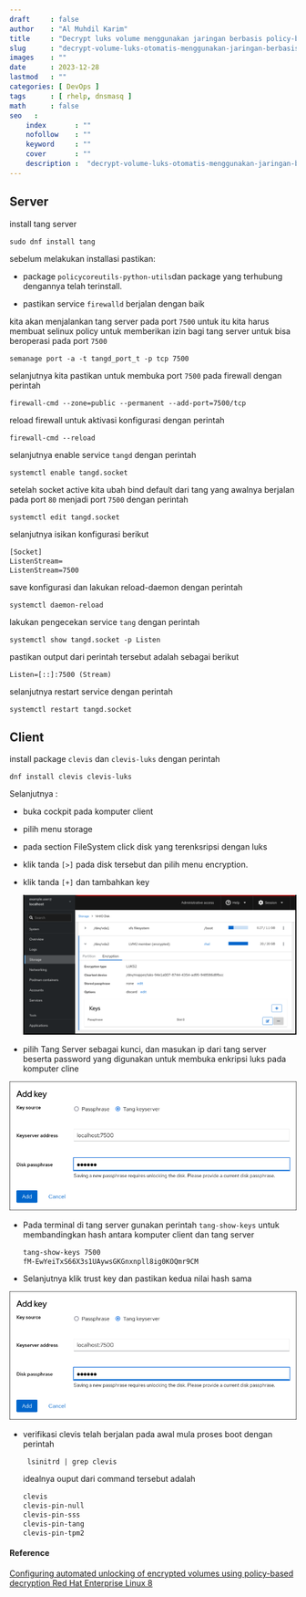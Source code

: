 ```yaml
---
draft     : false
author    : "Al Muhdil Karim"
title     : "Decrypt luks volume menggunakan jaringan berbasis policy-based Redhat Plow 9.3"
slug      : "decrypt-volume-luks-otomatis-menggunakan-jaringan-berbasis-policy-based"
images    : ""
date      : 2023-12-28
lastmod   : ""
categories: [ DevOps ]
tags      : [ rhelp, dnsmasq ]
math      : false
seo   :
    index       : ""
    nofollow    : ""
    keyword     : ""
    cover       : ""
    description :  "decrypt-volume-luks-otomatis-menggunakan-jaringan-berbasis-policy-based"
---
```


## Server

install tang server

```shell
sudo dnf install tang
```

sebelum melakukan installasi pastikan:

- package `policycoreutils-python-utils`dan package yang terhubung dengannya telah terinstall.

- pastikan service `firewalld` berjalan dengan baik

kita akan menjalankan tang server pada port `7500` untuk itu kita harus membuat selinux policy untuk memberikan izin bagi tang server untuk bisa beroperasi pada port `7500`

```shell
semanage port -a -t tangd_port_t -p tcp 7500
```

selanjutnya kita pastikan untuk membuka port `7500` pada firewall dengan perintah

```shell
firewall-cmd --zone=public --permanent --add-port=7500/tcp
```

reload firewall untuk aktivasi konfigurasi dengan perintah

```shell
firewall-cmd --reload
```

selanjutnya enable service `tangd` dengan perintah

```shell
systemctl enable tangd.socket
```

setelah socket active kita ubah bind default dari tang yang awalnya berjalan pada port `80` menjadi port `7500` dengan perintah

```shell
systemctl edit tangd.socket
```

selanjutnya isikan konfigurasi berikut

```shell
[Socket]
ListenStream=
ListenStream=7500
```

save konfigurasi dan lakukan reload-daemon dengan perintah

```shell
systemctl daemon-reload
```

lakukan pengecekan service `tang` dengan perintah

```shell
systemctl show tangd.socket -p Listen
```

pastikan output dari perintah tersebut adalah sebagai berikut

```shell
Listen=[::]:7500 (Stream)
```

selanjutnya restart service dengan perintah

```shell
systemctl restart tangd.socket
```

## Client

install package `clevis` dan `clevis-luks` dengan perintah

```shell
dnf install clevis clevis-luks
```

Selanjutnya :

- buka cockpit pada komputer client

- pilih menu storage

- pada section FileSystem click disk yang terenksripsi dengan luks

- klik tanda `[>]` pada disk tersebut dan pilih menu encryption.

- klik tanda `[+]` dan tambahkan key
  
  ![image](./web-console-disk-encryption.png)

- pilih Tang Server sebagai kunci, dan masukan ip dari tang server beserta password yang digunakan untuk membuka enkripsi luks pada komputer cline

![image](./web-console-add-tang-key.png)

- Pada terminal di tang server gunakan perintah `tang-show-keys` untuk membandingkan hash antara komputer client dan tang server
  
  ```shell
  tang-show-keys 7500
  fM-EwYeiTxS66X3s1UAywsGKGnxnpll8ig0KOQmr9CM
  ```

- Selanjutnya klik trust key dan pastikan kedua nilai hash sama

 ![image](./web-console-add-tang-key.png)

- verifikasi clevis telah berjalan pada awal mula proses boot dengan perintah
  
  ```shell
   lsinitrd | grep clevis
  ```
  
  idealnya ouput dari command tersebut adalah
  
  ```shell
  clevis
  clevis-pin-null
  clevis-pin-sss
  clevis-pin-tang
  clevis-pin-tpm2
  ```



#### Reference

[Configuring automated unlocking of encrypted volumes using policy-based decryption Red Hat Enterprise Linux 8](https://access.redhat.com/documentation/id-id/red_hat_enterprise_linux/8/html/security_hardening/configuring-automated-unlocking-of-encrypted-volumes-using-policy-based-decryption_security-hardening#rotating-tang-keys_configuring-automated-unlocking-of-encrypted-volumes-using-policy-based-decryption)


